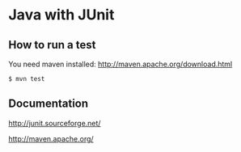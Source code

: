 Java with JUnit
===

How to run a test
---
You need maven installed: http://maven.apache.org/download.html

`$ mvn test`

Documentation
---
http://junit.sourceforge.net/

http://maven.apache.org/